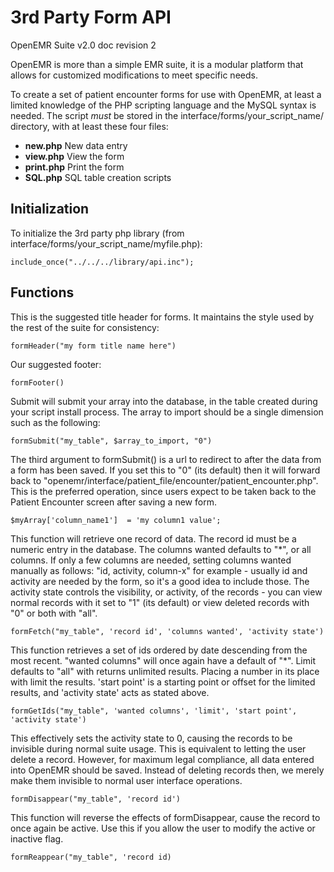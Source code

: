 # 3rd Party Form API

OpenEMR Suite v2.0
doc revision 2

OpenEMR is more than a simple EMR suite, it is a modular platform that allows for customized modifications to meet specific needs.

To create a set of patient encounter forms for use with OpenEMR, at least a limited knowledge of the PHP scripting language and the MySQL syntax is needed. The script _must_ be stored in the interface/forms/your_script_name/ directory, with at least these four files:

* **new.php** New data entry
* **view.php** View the form
* **print.php** Print the form
* **SQL.php** SQL table creation scripts

## Initialization

To initialize the 3rd party php library (from interface/forms/your_script_name/myfile.php):

    include_once("../../../library/api.inc");


## Functions

This is the suggested title header for forms. It maintains the style used by the rest of the suite for consistency:

    formHeader("my form title name here")

Our suggested footer:

    formFooter()

Submit will submit your array into the database, in the table created during your script install process.  The array to import should be a single dimension such as the following:

    formSubmit("my_table", $array_to_import, "0")

The third argument to formSubmit() is a url to redirect to after the data from a form has been saved.  If you set this to "0" (its default) then it will forward back to "openemr/interface/patient_file/encounter/patient_encounter.php". This is the preferred operation, since users expect to be taken back to the Patient Encounter screen after saving a new form.

    $myArray['column_name1']  = 'my column1 value';

This function will retrieve one record of data.  The record id must be a numeric entry in the database.  The columns wanted defaults to "*", or all columns. If only a few columns are needed, setting columns wanted manually as follows: "id, activity, column-x" for example - usually id and activity are needed by the form, so it's a good idea to include those.  The activity state controls the visibility, or activity, of the records - you can view normal records with it set to "1" (its default) or view deleted records with "0" or both with "all".

    formFetch("my_table", 'record id', 'columns wanted', 'activity state')

This function retrieves a set of ids ordered by date descending from the most recent.  "wanted columns" will once again have a default of "*".  Limit defaults to "all" with returns unlimited results.  Placing a number in its place with limit the results.  'start point' is a starting point or offset for the limited results, and 'activity state' acts as stated above.

    formGetIds("my_table", 'wanted columns', 'limit', 'start point', 'activity state')

This effectively sets the activity state to 0, causing the records to be invisible during normal suite usage. This is equivalent to letting the user delete a record. However, for maximum legal compliance, all data entered into OpenEMR should be saved. Instead of deleting records then, we merely make them invisible to normal user interface operations.

    formDisappear("my_table", 'record id')

This function will reverse the effects of formDisappear, cause the record to once again be active. Use this if you allow the user to modify the active or inactive flag.

    formReappear("my_table", 'record id)


